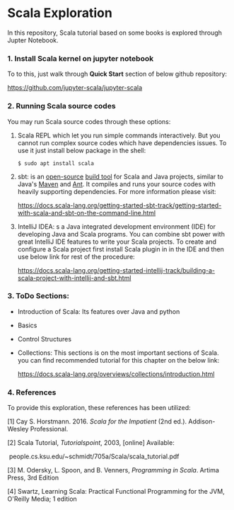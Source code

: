 # Scala Exploration

In this repository, Scala tutorial based on some books is explored through Jupter Notebook.

### 1. Install Scala kernel on jupyter notebook

To to this, just walk through **Quick Start** section of below github repository:

https://github.com/jupyter-scala/jupyter-scala



### 2. Running Scala source codes

You may run Scala source codes through these options:

1. Scala REPL which let you run simple commands interactively. But you cannot run complex source codes which have dependencies issues. To use it just install below package in the shell:

   ```shell
   $ sudo apt install scala
   ```

2. sbt: is an [open-source](https://en.wikipedia.org/wiki/Open-source) [build tool](https://en.wikipedia.org/wiki/Build_tool) for Scala and Java projects, similar to Java's [Maven](https://en.wikipedia.org/wiki/Apache_Maven) and [Ant](https://en.wikipedia.org/wiki/Apache_Ant). It compiles and runs your source codes with heavily supporting dependencies. For more information please visit:

   https://docs.scala-lang.org/getting-started-sbt-track/getting-started-with-scala-and-sbt-on-the-command-line.html

3. IntelliJ IDEA: s a Java integrated development environment (IDE) for developing Java and Scala programs. You can combine sbt power with great IntelliJ IDE features to write your Scala projects. To create and configure a Scala project first install Scala plugin in in the IDE and then use below link for rest of the procedure:

   https://docs.scala-lang.org/getting-started-intellij-track/building-a-scala-project-with-intellij-and-sbt.html

### 3. ToDo Sections:

* Introduction of Scala: Its features over Java and python

* Basics

* Control Structures

* Collections: This sections is on the most important sections of Scala. you can find recommended tutorial for this chapter on the below link:

  https://docs.scala-lang.org/overviews/collections/introduction.html

   

### 4. References

To provide this exploration, these references has been utilized:

[1] 	Cay S. Horstmann. 2016. *Scala for the Impatient* (2nd ed.). Addison-Wesley Professional. 

[2]	Scala Tutorial, *Tutorialspoint*, 2003,  [online]  Available:

​		people.cs.ksu.edu/~schmidt/705a/Scala/scala_tutorial.pdf

[3]	 M. Odersky, L. Spoon, and B. Venners, *Programming in Scala*. Artima Press, 3rd Edition

[4]	 Swartz, Learning Scala: Practical Functional Programming for the JVM, O'Reilly Media; 1 edition 